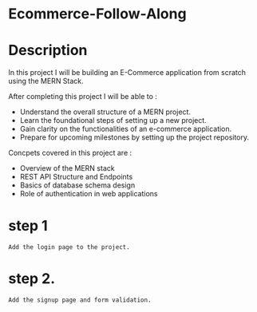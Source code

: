 # Ecommerce-Follow-Along

# Description

In this project I will be building an E-Commerce application from scratch using the MERN Stack.

After completing this project I will be able to :

- Understand the overall structure of a MERN project.
- Learn the foundational steps of setting up a new project. 
- Gain clarity on the functionalities of an e-commerce application. 
- Prepare for upcoming milestones by setting up the project repository.

Concpets covered in this project are : 

- Overview of the MERN stack 
- REST API Structure and Endpoints 
- Basics of database schema design 
- Role of authentication in web applications


# step 1
    Add the login page to the project.
# step 2.
    Add the signup page and form validation.
